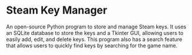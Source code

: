 # Steam Key Manager 
An open-source Python program to store and manage Steam keys. It uses an SQLite database to store the keys and a Tkinter GUI, allowing users to easily add, edit, and delete keys. This program also has a search feature that allows users to quickly find keys by searching for the game name.
